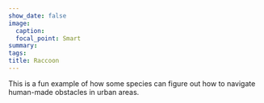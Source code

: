 ```yaml
---
show_date: false
image:
  caption: 
  focal_point: Smart
summary: 
tags:
title: Raccoon  
---
```


This is a fun example of how some species can figure out how to navigate human-made obstacles in urban areas. 

